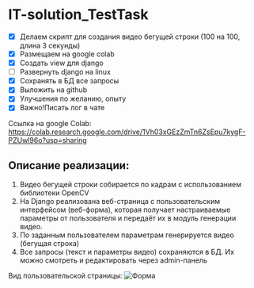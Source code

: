 # IT-solution_TestTask

- [X] Делаем скрипт для создания видео бегущей строки (100 на 100, длина 3 секунды)
- [X] Размещаем на google colab
- [X] Создать view для django
- [ ] Развернуть django на linux
- [X] Сохранять в БД все запросы
- [X] Выложить на github
- [X] Улучшения по желанию, опыту
- [X] Важно!Писать лог в чате

Ссылка на google Colab:
https://colab.research.google.com/drive/1Vh03xGEzZmTn6ZsEpu7kygF-PZUwl96o?usp=sharing

## Описание реализации:

1. Видео бегущей строки собирается по кадрам с использованием библиотеки OpenCV
2. На Django реализована веб-страница с пользовательским интерфейсом (веб-форма), которая получает настраиваемые параметры от пользователя и передаёт их в модуль генерации видео.
3. По заданным пользователем параметрам генерируется видео (бегущая строка)
4. Все запросы (текст и параметры видео) сохраняются в БД. Их можно смотреть и редактировать через admin-панель

Вид пользовательской страницы:
![Форма]([https://github.com/LFiosx18/IT-solution_TestTask/blob/main/view.png])

